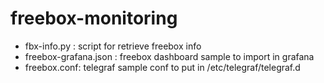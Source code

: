 # freebox-monitoring

- fbx-info.py : script for retrieve freebox info
- freebox-grafana.json : freebox dashboard sample to import in grafana
- freebox.conf: telegraf sample conf to put in /etc/telegraf/telegraf.d
